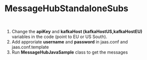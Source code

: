 <h1>MessageHubStandaloneSubs</h1><br/>

1. Change the <b>apiKey</b> and <b>kafkaHost (kafkaHostUS,kafkaHostEU)</b> variables in the code (point to EU or US South).<br/>
2. Add approriate <b>username</b> and <b>password</b> in jaas.conf and jaas.conf.template<br/>
3. Run <b>MessageHubJavaSample</b> class to get the messages 
